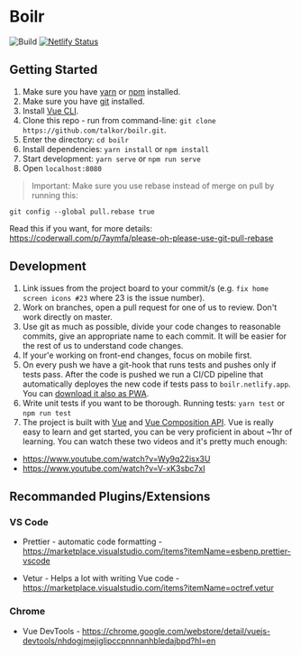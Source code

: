 # Boilr

![Build](https://github.com/talkor/boilr/workflows/Build/badge.svg)
[![Netlify Status](https://api.netlify.com/api/v1/badges/0896f4a3-15f7-4f78-b640-785c034833e6/deploy-status)](https://app.netlify.com/sites/boilr/deploys)
## Getting Started

1. Make sure you have [yarn](https://classic.yarnpkg.com/en/docs/install) or [npm](https://nodejs.org/en/) installed.
2. Make sure you have [git](https://git-scm.com/downloads) installed.
3. Install [Vue CLI](https://cli.vuejs.org/guide/installation.html).
4. Clone this repo - run from command-line: `git clone https://github.com/talkor/boilr.git`.
5. Enter the directory: `cd boilr`
6. Install dependencies: `yarn install` or `npm install` 
7. Start development: `yarn serve` or `npm run serve`
8. Open `localhost:8080`

> Important: Make sure you use rebase instead of merge on pull by running this: 
```
git config --global pull.rebase true
```
Read this if you want, for more details: https://coderwall.com/p/7aymfa/please-oh-please-use-git-pull-rebase

## Development

1. Link issues from the project board to your commit/s (e.g. `fix home screen icons #23` where 23 is the issue number).
2. Work on branches, open a pull request for one of us to review. Don't work directly on master.
3. Use git as much as possible, divide your code changes to reasonable commits, give an appropriate name to each commit. It will be easier for the rest of us to understand code changes.
4. If your'e working on front-end changes, focus on mobile first.
5. On every push we have a git-hook that runs tests and pushes only if tests pass. After the code is pushed we run a CI/CD pipeline that automatically deployes the new code if tests pass to `boilr.netlify.app`. You can [download it also as PWA](https://medium.com/progressivewebapps/how-to-install-a-pwa-to-your-device-68a8d37fadc1).
6. Write unit tests if you want to be thorough. Running tests: `yarn test` or `npm run test`
7. The project is built with [Vue]() and [Vue Composition API](https://composition-api.vuejs.org/). Vue is really easy to learn and get started, you can be very proficient in about ~1hr of learning. You can watch these two videos and it's pretty much enough:
  - https://www.youtube.com/watch?v=Wy9q22isx3U
  - https://www.youtube.com/watch?v=V-xK3sbc7xI
  
## Recommanded Plugins/Extensions

### VS Code

- Prettier - automatic code formatting - https://marketplace.visualstudio.com/items?itemName=esbenp.prettier-vscode

- Vetur - Helps a lot with writing Vue code - https://marketplace.visualstudio.com/items?itemName=octref.vetur

### Chrome

- Vue DevTools - https://chrome.google.com/webstore/detail/vuejs-devtools/nhdogjmejiglipccpnnnanhbledajbpd?hl=en
